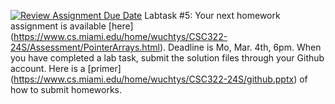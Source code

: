[![Review Assignment Due Date](https://classroom.github.com/assets/deadline-readme-button-24ddc0f5d75046c5622901739e7c5dd533143b0c8e959d652212380cedb1ea36.svg)](https://classroom.github.com/a/-XGUfWol)
Labtask #5: Your next homework assignment is available [here] (https://www.cs.miami.edu/home/wuchtys/CSC322-24S/Assessment/PointerArrays.html). Deadline is Mo, Mar. 4th, 6pm. When you have completed a lab task, submit the solution files through your Github account. Here is a [primer] (https://www.cs.miami.edu/home/wuchtys/CSC322-24S/github.pptx) of how to submit homeworks.
